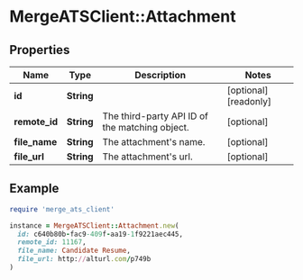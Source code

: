 # MergeATSClient::Attachment

## Properties

| Name | Type | Description | Notes |
| ---- | ---- | ----------- | ----- |
| **id** | **String** |  | [optional][readonly] |
| **remote_id** | **String** | The third-party API ID of the matching object. | [optional] |
| **file_name** | **String** | The attachment&#39;s name. | [optional] |
| **file_url** | **String** | The attachment&#39;s url. | [optional] |

## Example

```ruby
require 'merge_ats_client'

instance = MergeATSClient::Attachment.new(
  id: c640b80b-fac9-409f-aa19-1f9221aec445,
  remote_id: 11167,
  file_name: Candidate Resume,
  file_url: http://alturl.com/p749b
)
```

